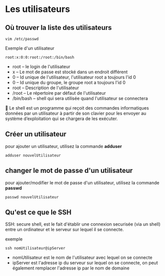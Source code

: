 # Les utilisateurs


## Où trouver la liste des utilisateurs

```
vim /etc/passwd

```

Exemple d'un utilisateur

```
root:x:0:0:root:/root:/bin/bash
```
- root – le login de l'utilisateur
- x – Le mot de passe est stocké dans un endroit différent
- 0 – Id unique de l'utilisateur, l'utilisateur root a toujours l'id 0
- 0 – Id unique du groupe, le groupe root a toujours l'id 0
- root – Description de l'utilisateur
- /root – Le répertoire par défaut de l'utilisateur
- /bin/bash – shell qui sera utilisée quand l'utilisateur se connectera


:information_desk_person: Le shell est un programme qui reçoit des commandes informatiques données par un utilisateur à partir de son clavier pour les envoyer au système d’exploitation qui se chargera de les exécuter.

## Créer un utilisateur

pour ajouter un utilisateur, utilisez la commande **adduser**

```
adduser nouvelUtilisateur
```

## changer le mot de passe d'un utilisateur

pour ajouter/modifier le mot de passe d'un utilisateur, utilisez la commande **passwd**

```
passwd nouvelUtilisateur
```

## Qu'est ce que le SSH

SSH: secure shell, est le fait d'établir une connexion securisée (via un shell) entre un ordinateur et le serveur sur lequel il se connecte.

exemple

```
ssh nomUtilisateur@ipServer
```

- nomUtilisateur est le nom de l'utilisateur avec lequel on se connecte
- ipServer est l'adresse ip du serveur sur lequel on se connecte, on peut également remplacer l'adresse ip par le nom de domaine